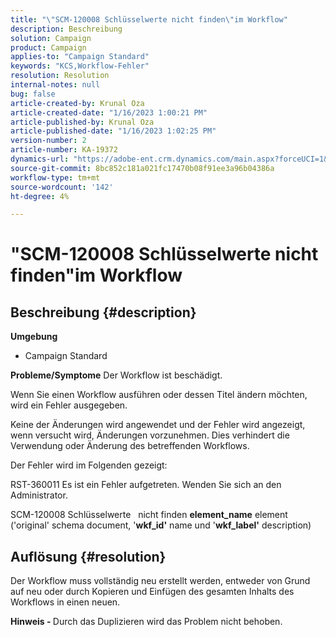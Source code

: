 ```yaml
---
title: "\"SCM-120008 Schlüsselwerte nicht finden\"im Workflow"
description: Beschreibung
solution: Campaign
product: Campaign
applies-to: "Campaign Standard"
keywords: "KCS,Workflow-Fehler"
resolution: Resolution
internal-notes: null
bug: false
article-created-by: Krunal Oza
article-created-date: "1/16/2023 1:00:21 PM"
article-published-by: Krunal Oza
article-published-date: "1/16/2023 1:02:25 PM"
version-number: 2
article-number: KA-19372
dynamics-url: "https://adobe-ent.crm.dynamics.com/main.aspx?forceUCI=1&pagetype=entityrecord&etn=knowledgearticle&id=0a5acbba-9d95-ed11-aad1-6045bd006793"
source-git-commit: 8bc852c181a021fc17470b08f91ee3a96b04386a
workflow-type: tm+mt
source-wordcount: '142'
ht-degree: 4%

---
```


# &quot;SCM-120008 Schlüsselwerte nicht finden&quot;im Workflow

## Beschreibung {#description}

<b>Umgebung</b>
- Campaign Standard



<b>Probleme/Symptome</b>
Der Workflow ist beschädigt.

Wenn Sie einen Workflow ausführen oder dessen Titel ändern möchten, wird ein Fehler ausgegeben.

Keine der Änderungen wird angewendet und der Fehler wird angezeigt, wenn versucht wird, Änderungen vorzunehmen. Dies verhindert die Verwendung oder Änderung des betreffenden Workflows.



Der Fehler wird im Folgenden gezeigt:

RST-360011 Es ist ein Fehler aufgetreten. Wenden Sie sich an den Administrator.

SCM-120008 Schlüsselwerte &#x200B; &#x200B; nicht finden <b>element_name</b> element (&#39;original&#39; schema document, &#39;<b>wkf_id&#39;</b> name und &#39;<b>wkf_label&#39;</b> description)


## Auflösung {#resolution}


Der Workflow muss vollständig neu erstellt werden, entweder von Grund auf neu oder durch Kopieren und Einfügen des gesamten Inhalts des Workflows in einen neuen.

<b>Hinweis - </b>Durch das Duplizieren wird das Problem nicht behoben.
